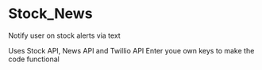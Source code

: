 # Stock_News
Notify user on stock alerts via text

Uses Stock API, News API and Twillio API
Enter youe own keys to make the code functional
